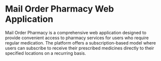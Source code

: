 # Mail Order Pharmacy Web Application
 Mail Order Pharmacy is a comprehensive web application designed to provide convenient access to pharmacy services for users who require regular medication. The platform offers a subscription-based model where users can subscribe to receive their prescribed medicines directly to their specified locations on a recurring basis. 
